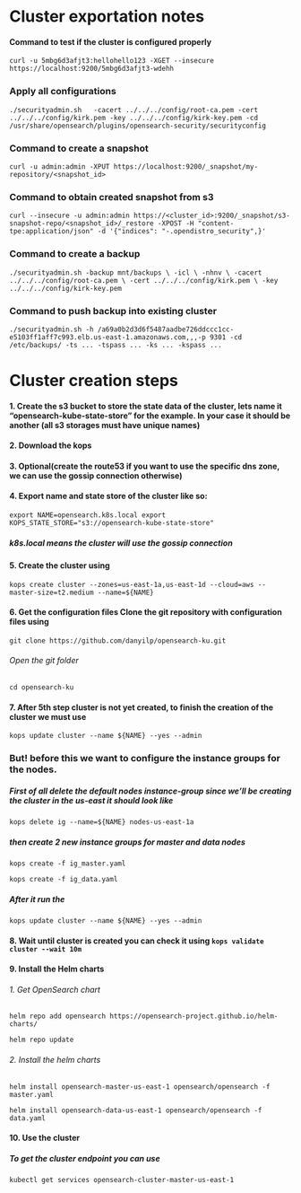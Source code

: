 # Cluster exportation notes
#### Command to test if the cluster is configured properly
`curl -u 5mbg6d3afjt3:hellohello123 -XGET --insecure https://localhost:9200/5mbg6d3afjt3-wdehh`
### Apply all configurations
`./securityadmin.sh   -cacert ../../../config/root-ca.pem -cert ../../../config/kirk.pem -key ../../../config/kirk-key.pem -cd /usr/share/opensearch/plugins/opensearch-security/securityconfig`
### Command to create a snapshot
`curl -u admin:admin -XPUT https://localhost:9200/_snapshot/my-repository/<snapshot_id>`
### Command to obtain created snapshot from s3
`curl --insecure -u admin:admin https://<cluster_id>:9200/_snapshot/s3-snapshot-repo/<snapshot_id>/_restore -XPOST -H "content-tpe:application/json" -d '{"indices": "-.opendistro_security",}'`
### Command to create a backup
`./securityadmin.sh -backup mnt/backups \
  -icl \
  -nhnv \
  -cacert ../../../config/root-ca.pem \
  -cert ../../../config/kirk.pem \
  -key ../../../config/kirk-key.pem`
### Command to push backup into existing cluster
`./securityadmin.sh -h /a69a0b2d3d6f5487aadbe726ddccc1cc-e5103ff1aff7c993.elb.us-east-1.amazonaws.com,,,-p 9301 -cd /etc/backups/ -ts ... -tspass ... -ks ... -kspass ...`

# Cluster creation steps
#### 1. Create the s3 bucket to store the state data of the cluster, lets name it “opensearch-kube-state-store” for the example. In your case it should be another (all s3 storages must have unique names)
#### 2. Download the kops 
#### 3. Optional(create the route53 if you want to use the specific dns zone, we can use the gossip connection otherwise)
#### 4. Export name and state store of the cluster like so:
`export NAME=opensearch.k8s.local export KOPS_STATE_STORE="s3://opensearch-kube-state-store" `
##### k8s.local means the cluster will use the gossip connection
#### 5. Create the cluster using 
`kops create cluster --zones=us-east-1a,us-east-1d --cloud=aws --master-size=t2.medium --name=${NAME}`
#### 6. Get the configuration files Clone the git repository with configuration files using
`git clone https://github.com/danyilp/opensearch-ku.git`
###### Open the git folder 
`cd opensearch-ku`
#### 7. After 5th step cluster is not yet created, to finish the creation of the cluster we must use 
`kops update cluster --name ${NAME} --yes --admin`
### But! before this we want to configure the instance groups for the nodes. 
##### First of all delete the default nodes instance-group since we’ll be creating the cluster in the us-east it should look like
`kops delete ig --name=${NAME} nodes-us-east-1a`
##### then create 2 new instance groups for master and data nodes
`kops create -f ig_master.yaml `

`kops create -f ig_data.yaml`

##### After it run the
`kops update cluster --name ${NAME} --yes --admin`
#### 8. Wait until cluster is created you can check it using `kops validate cluster --wait 10m`
#### 9. Install the Helm charts
###### 1. Get OpenSearch chart 
`helm repo add opensearch https://opensearch-project.github.io/helm-charts/`

`helm repo update`
###### 2. Install the helm charts
`helm install opensearch-master-us-east-1 opensearch/opensearch -f master.yaml`

`helm install opensearch-data-us-east-1 opensearch/opensearch -f data.yaml`
#### 10. Use the cluster
##### To get the cluster endpoint you can use
`kubectl get services opensearch-cluster-master-us-east-1`
